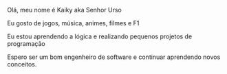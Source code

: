 Olá, meu nome é Kaiky aka Senhor Urso

Eu gosto de jogos, música, animes, filmes e F1

Eu estou aprendendo a lógica e realizando pequenos projetos de programação

Espero ser um bom engenheiro de software e continuar aprendendo novos conceitos.
